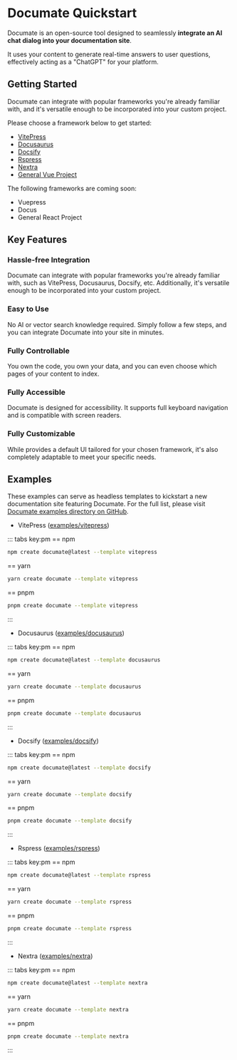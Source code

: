 # Documate Quickstart

Documate is an open-source tool designed to seamlessly **integrate an AI chat dialog into your documentation site**.

It uses your content to generate real-time answers to user questions, effectively acting as a "ChatGPT" for your platform.

## Getting Started

Documate can integrate with popular frameworks you're already familiar with, and it's versatile enough to be incorporated into your custom project.

Please choose a framework below to get started:

- [VitePress](/integration/vitepress)
- [Docusaurus](/integration/docusaurus)
- [Docsify](/integration/docsify)
- [Rspress](/integration/rspress)
- [Nextra](/integration/nextra)
- [General Vue Project](/getting-started/general-vue)

The following frameworks are coming soon:

- Vuepress
- Docus
- General React Project

## Key Features

### Hassle-free Integration

Documate can integrate with popular frameworks you're already familiar with, such as VitePress, Docusaurus, Docsify, etc. Additionally, it's versatile enough to be incorporated into your custom project.

### Easy to Use

No AI or vector search knowledge required. Simply follow a few steps, and you can integrate Documate into your site in minutes.

### Fully Controllable

You own the code, you own your data, and you can even choose which pages of your content to index.

### Fully Accessible

Documate is designed for accessibility. It supports full keyboard navigation and is compatible with screen readers.

### Fully Customizable

While provides a default UI tailored for your chosen framework, it's also completely adaptable to meet your specific needs.

## Examples

These examples can serve as headless templates to kickstart a new documentation site featuring Documate. For the full list, please visit [Documate examples directory on GitHub](https://github.com/AirCodeLabs/documate/tree/main/examples).

- VitePress ([examples/vitepress](https://github.com/AirCodeLabs/documate/tree/main/examples/vitepress))

::: tabs key:pm
== npm

```bash
npm create documate@latest --template vitepress
```

== yarn

```bash
yarn create documate --template vitepress
```

== pnpm

```bash
pnpm create documate --template vitepress
```

:::

- Docusaurus ([examples/docusaurus](https://github.com/AirCodeLabs/documate/tree/main/examples/docusaurus))

::: tabs key:pm
== npm

```bash
npm create documate@latest --template docusaurus
```

== yarn

```bash
yarn create documate --template docusaurus
```

== pnpm

```bash
pnpm create documate --template docusaurus
```

:::

- Docsify ([examples/docsify](https://github.com/AirCodeLabs/documate/tree/main/examples/docsify))

::: tabs key:pm
== npm

```bash
npm create documate@latest --template docsify
```

== yarn

```bash
yarn create documate --template docsify
```

== pnpm

```bash
pnpm create documate --template docsify
```

:::

- Rspress ([examples/rspress](https://github.com/AirCodeLabs/documate/tree/main/examples/rspress))

::: tabs key:pm
== npm

```bash
npm create documate@latest --template rspress
```

== yarn

```bash
yarn create documate --template rspress
```

== pnpm

```bash
pnpm create documate --template rspress
```

:::

- Nextra ([examples/nextra](https://github.com/AirCodeLabs/documate/tree/main/examples/nextra))

::: tabs key:pm
== npm

```bash
npm create documate@latest --template nextra
```

== yarn

```bash
yarn create documate --template nextra
```

== pnpm

```bash
pnpm create documate --template nextra
```

:::
